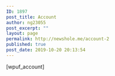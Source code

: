 ```yaml
---
ID: 1897
post_title: Account
author: ng23055
post_excerpt: ""
layout: page
permalink: http://newshole.me/account-2
published: true
post_date: 2019-10-20 20:13:54
---
```

[wpuf_account]